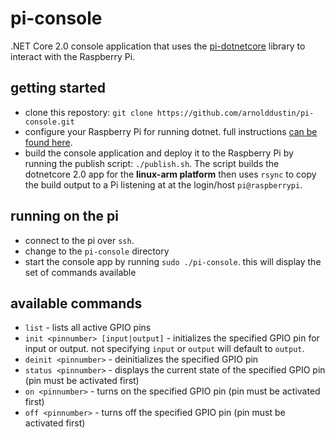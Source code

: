 # pi-console
.NET Core 2.0 console application that uses the [pi-dotnetcore](https://www.github.com/arnolddustin/pi-dotnetcore) library to interact with the Raspberry Pi.

## getting started
* clone this repostory: `git clone https://github.com/arnolddustin/pi-console.git`
* configure your Raspberry Pi for running dotnet.  full instructions [can be found here](https://github.com/arnolddustin/pi-dotnetcore#getting-started-guide).
* build the console application and deploy it to the Raspberry Pi by running the publish script: `./publish.sh`. The script builds the dotnetcore 2.0 app for the **linux-arm platform** then uses `rsync` to copy the build output to a Pi listening at at the login/host `pi@raspberrypi`.

## running on the pi
* connect to the pi over `ssh`.
* change to the `pi-console` directory
* start the console app by running `sudo ./pi-console`.  this will display the set of commands available

## available commands
* `list` - lists all active GPIO pins
* `init <pinnumber> [input|output]` - initializes the specified GPIO pin for input or output. not specifying `input` or `output` will default to `output`.
* `deinit <pinnumber>` - deinitializes the specified GPIO pin
* `status <pinnumber>` - displays the current state of the specified GPIO pin (pin must be activated first)
* `on <pinnumber>` - turns on the specified GPIO pin (pin must be activated first)
* `off <pinnumber>` - turns off the specified GPIO pin (pin must be activated first)

